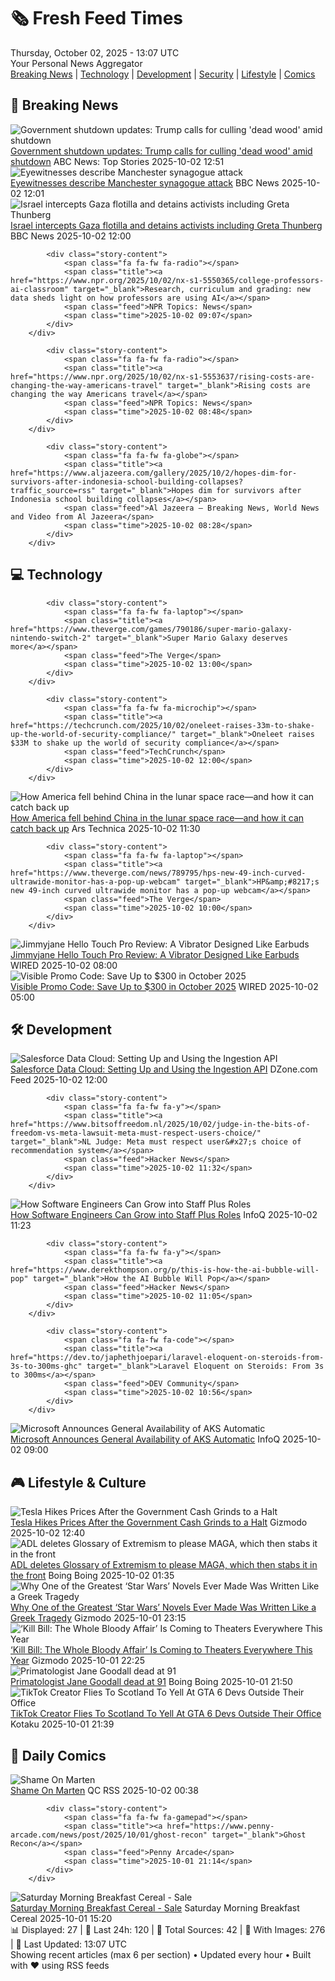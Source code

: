 <!-- Processing 54 RSS feeds at 2025-10-02 13:07:31 UTC -->
<!-- Processing: Penny Arcade -->
<!-- Processing: Garfield -->
<!-- Processing: Dilbert -->
<!-- Processing: Cyanide & Happiness -->
<!-- Processing: Dinosaur Comics -->
<!-- Processing: CNN Breaking News -->
<!-- Processing: BBC World News -->
<!-- Processing: BBC Breaking News -->
<!-- Processing: Reuters Top News -->
<!-- Processing: Reuters World News -->
<!-- Processing: Associated Press Breaking -->
<!-- Processing: ABC News Breaking -->
<!-- Processing: Sky News World -->
<!-- Processing: TechCrunch -->
<!-- Processing: The Verge -->
<!-- Processing: Ars Technica -->
<!-- Processing: O'Reilly Radar -->
<!-- Processing: Hacker News -->
<!-- Processing: StackOverflow Blog -->
<!-- Processing: DistroWatch -->
<!-- Processing: Red Hat Blog -->
<!-- Processing: Ubuntu Blog -->
<!-- Processing: GitLab Blog -->
<!-- Processing: DZone -->
<!-- Processing: Coding Horror -->
<!-- Processing: The Pragmatic Engineer -->
<!-- Processing: Gizmodo -->
<!-- Processing: Boing Boing -->
<!-- Processing: Krebs on Security -->
<!-- Processing: Schneier on Security -->
<!-- Generated 7 new posts out of 30 feeds processed -->
<div class="newspaper-header">
    <h1 class="newspaper-title">🗞️ Fresh Feed Times</h1>
    <div class="newspaper-date">Thursday, October 02, 2025 - 13:07 UTC</div>
    <div class="newspaper-subtitle">Your Personal News Aggregator</div>
</div>

<div class="newspaper-nav">
    <a href="#breaking">Breaking News</a> |
    <a href="#tech">Technology</a> |
    <a href="#dev">Development</a> |
    <a href="#security">Security</a> |
    <a href="#lifestyle">Lifestyle</a> |
    <a href="#webcomics">Comics</a>
</div>

<div class="news-section breaking-news" id="breaking">
<h2 class="section-header">🚨 Breaking News</h2>
<div class="stories-container">
<div class="story">
            <img src="https://s.abcnews.com/images/Politics/shutdown-main_1759396839986_hpMain_4x3t_384.jpg" alt="Government shutdown updates: Trump calls for culling &#x27;dead wood&#x27; amid shutdown" class="story-image" loading="lazy" onerror="this.style.display='none'">
            <div class="story-content">
                <span class="fa fa-fw fa-tv"></span>
                <span class="title"><a href="https://abcnews.go.com/Politics/live-updates/trump-admin-live-updates/?id=126029955" target="_blank">Government shutdown updates: Trump calls for culling &#x27;dead wood&#x27; amid shutdown</a></span>
                <span class="feed">ABC News: Top Stories</span>
                <span class="time">2025-10-02 12:51</span>
            </div>
        </div>
<div class="story">
            <img src="https://ichef.bbci.co.uk/ace/standard/240/cpsprodpb/12f9/live/1e328820-9f7a-11f0-9ccd-4dc2d8fa5ad2.png" alt="Eyewitnesses describe Manchester synagogue attack" class="story-image" loading="lazy" onerror="this.style.display='none'">
            <div class="story-content">
                <span class="fa fa-fw fa-flag"></span>
                <span class="title"><a href="https://www.bbc.com/news/articles/cn0rp05ykx7o?at_medium=RSS&at_campaign=rss" target="_blank">Eyewitnesses describe Manchester synagogue attack</a></span>
                <span class="feed">BBC News</span>
                <span class="time">2025-10-02 12:01</span>
            </div>
        </div>
<div class="story">
            <img src="https://ichef.bbci.co.uk/ace/standard/240/cpsprodpb/0952/live/0af28640-9f7d-11f0-b741-177e3e2c2fc7.jpg" alt="Israel intercepts Gaza flotilla and detains activists including Greta Thunberg" class="story-image" loading="lazy" onerror="this.style.display='none'">
            <div class="story-content">
                <span class="fa fa-fw fa-earth-americas"></span>
                <span class="title"><a href="https://www.bbc.com/news/articles/c0lk292jww4o?at_medium=RSS&at_campaign=rss" target="_blank">Israel intercepts Gaza flotilla and detains activists including Greta Thunberg</a></span>
                <span class="feed">BBC News</span>
                <span class="time">2025-10-02 12:00</span>
            </div>
        </div>
<div class="story">
            
            <div class="story-content">
                <span class="fa fa-fw fa-radio"></span>
                <span class="title"><a href="https://www.npr.org/2025/10/02/nx-s1-5550365/college-professors-ai-classroom" target="_blank">Research, curriculum and grading: new data sheds light on how professors are using AI</a></span>
                <span class="feed">NPR Topics: News</span>
                <span class="time">2025-10-02 09:07</span>
            </div>
        </div>
<div class="story">
            
            <div class="story-content">
                <span class="fa fa-fw fa-radio"></span>
                <span class="title"><a href="https://www.npr.org/2025/10/02/nx-s1-5553637/rising-costs-are-changing-the-way-americans-travel" target="_blank">Rising costs are changing the way Americans travel</a></span>
                <span class="feed">NPR Topics: News</span>
                <span class="time">2025-10-02 08:48</span>
            </div>
        </div>
<div class="story">
            
            <div class="story-content">
                <span class="fa fa-fw fa-globe"></span>
                <span class="title"><a href="https://www.aljazeera.com/gallery/2025/10/2/hopes-dim-for-survivors-after-indonesia-school-building-collapses?traffic_source=rss" target="_blank">Hopes dim for survivors after Indonesia school building collapses</a></span>
                <span class="feed">Al Jazeera – Breaking News, World News and Video from Al Jazeera</span>
                <span class="time">2025-10-02 08:28</span>
            </div>
        </div>
</div>
</div>
<div class="news-section tech-news" id="tech">
<h2 class="section-header">💻 Technology</h2>
<div class="stories-container">
<div class="story">
            
            <div class="story-content">
                <span class="fa fa-fw fa-laptop"></span>
                <span class="title"><a href="https://www.theverge.com/games/790186/super-mario-galaxy-nintendo-switch-2" target="_blank">Super Mario Galaxy deserves more</a></span>
                <span class="feed">The Verge</span>
                <span class="time">2025-10-02 13:00</span>
            </div>
        </div>
<div class="story">
            
            <div class="story-content">
                <span class="fa fa-fw fa-microchip"></span>
                <span class="title"><a href="https://techcrunch.com/2025/10/02/oneleet-raises-33m-to-shake-up-the-world-of-security-compliance/" target="_blank">Oneleet raises $33M to shake up the world of security compliance</a></span>
                <span class="feed">TechCrunch</span>
                <span class="time">2025-10-02 12:00</span>
            </div>
        </div>
<div class="story">
            <img src="https://cdn.arstechnica.net/wp-content/uploads/2020/09/46372736004_987b46af12_k-500x500.jpg" alt="How America fell behind China in the lunar space race—and how it can catch back up" class="story-image" loading="lazy" onerror="this.style.display='none'">
            <div class="story-content">
                <span class="fa fa-fw fa-cog"></span>
                <span class="title"><a href="https://arstechnica.com/space/2025/10/how-america-fell-behind-china-in-the-lunar-space-race-and-how-it-can-catch-back-up/" target="_blank">How America fell behind China in the lunar space race—and how it can catch back up</a></span>
                <span class="feed">Ars Technica</span>
                <span class="time">2025-10-02 11:30</span>
            </div>
        </div>
<div class="story">
            
            <div class="story-content">
                <span class="fa fa-fw fa-laptop"></span>
                <span class="title"><a href="https://www.theverge.com/news/789795/hps-new-49-inch-curved-ultrawide-monitor-has-a-pop-up-webcam" target="_blank">HP&amp;#8217;s new 49-inch curved ultrawide monitor has a pop-up webcam</a></span>
                <span class="feed">The Verge</span>
                <span class="time">2025-10-02 10:00</span>
            </div>
        </div>
<div class="story">
            <img src="https://media.wired.com/photos/68ddfdb9b1d53a6eace2fcfb/master/pass/Review-%20Jimmyjane%20Hello%20Touch%20Pro.png" alt="Jimmyjane Hello Touch Pro Review: A Vibrator Designed Like Earbuds" class="story-image" loading="lazy" onerror="this.style.display='none'">
            <div class="story-content">
                <span class="fa fa-fw fa-bolt"></span>
                <span class="title"><a href="https://www.wired.com/review/jimmyjane-hello-touch-pro/" target="_blank">Jimmyjane Hello Touch Pro Review: A Vibrator Designed Like Earbuds</a></span>
                <span class="feed">WIRED</span>
                <span class="time">2025-10-02 08:00</span>
            </div>
        </div>
<div class="story">
            <img src="https://media.wired.com/photos/66ea0770a11625d8759598b4/master/pass/WIRED-Coupons-8.jpg" alt="Visible Promo Code: Save Up to $300 in October 2025" class="story-image" loading="lazy" onerror="this.style.display='none'">
            <div class="story-content">
                <span class="fa fa-fw fa-bolt"></span>
                <span class="title"><a href="https://www.wired.com/story/visible-promo-code/" target="_blank">Visible Promo Code: Save Up to $300 in October 2025</a></span>
                <span class="feed">WIRED</span>
                <span class="time">2025-10-02 05:00</span>
            </div>
        </div>
</div>
</div>
<div class="news-section dev-news" id="dev">
<h2 class="section-header">🛠️ Development</h2>
<div class="stories-container">
<div class="story">
            <img src="https://dz2cdn1.dzone.com/thumbnail?fid=18668425&w=600" alt="Salesforce Data Cloud: Setting Up and Using the Ingestion API" class="story-image" loading="lazy" onerror="this.style.display='none'">
            <div class="story-content">
                <span class="fa fa-fw fa-newspaper"></span>
                <span class="title"><a href="https://dzone.com/articles/datacloud-streaming-ingestion-api" target="_blank">Salesforce Data Cloud: Setting Up and Using the Ingestion API</a></span>
                <span class="feed">DZone.com Feed</span>
                <span class="time">2025-10-02 12:00</span>
            </div>
        </div>
<div class="story">
            
            <div class="story-content">
                <span class="fa fa-fw fa-y"></span>
                <span class="title"><a href="https://www.bitsoffreedom.nl/2025/10/02/judge-in-the-bits-of-freedom-vs-meta-lawsuit-meta-must-respect-users-choice/" target="_blank">NL Judge: Meta must respect user&#x27;s choice of recommendation system</a></span>
                <span class="feed">Hacker News</span>
                <span class="time">2025-10-02 11:32</span>
            </div>
        </div>
<div class="story">
            <img src="https://res.infoq.com/news/2025/10/software-engineer-staff-plus/en/headerimage/ben-1759208982073.jpg" alt="How Software Engineers Can Grow into Staff Plus Roles" class="story-image" loading="lazy" onerror="this.style.display='none'">
            <div class="story-content">
                <span class="fa fa-fw fa-info-circle"></span>
                <span class="title"><a href="https://www.infoq.com/news/2025/10/software-engineer-staff-plus/?utm_campaign=infoq_content&utm_source=infoq&utm_medium=feed&utm_term=global" target="_blank">How Software Engineers Can Grow into Staff Plus Roles</a></span>
                <span class="feed">InfoQ</span>
                <span class="time">2025-10-02 11:23</span>
            </div>
        </div>
<div class="story">
            
            <div class="story-content">
                <span class="fa fa-fw fa-y"></span>
                <span class="title"><a href="https://www.derekthompson.org/p/this-is-how-the-ai-bubble-will-pop" target="_blank">How the AI Bubble Will Pop</a></span>
                <span class="feed">Hacker News</span>
                <span class="time">2025-10-02 11:05</span>
            </div>
        </div>
<div class="story">
            
            <div class="story-content">
                <span class="fa fa-fw fa-code"></span>
                <span class="title"><a href="https://dev.to/japhethjoepari/laravel-eloquent-on-steroids-from-3s-to-300ms-ghc" target="_blank">Laravel Eloquent on Steroids: From 3s to 300ms</a></span>
                <span class="feed">DEV Community</span>
                <span class="time">2025-10-02 10:56</span>
            </div>
        </div>
<div class="story">
            <img src="https://res.infoq.com/news/2025/10/microsoft-kubernetes-automatic/en/headerimage/generatedHeaderImage-1759389139551.jpg" alt="Microsoft Announces General Availability of AKS Automatic" class="story-image" loading="lazy" onerror="this.style.display='none'">
            <div class="story-content">
                <span class="fa fa-fw fa-info-circle"></span>
                <span class="title"><a href="https://www.infoq.com/news/2025/10/microsoft-kubernetes-automatic/?utm_campaign=infoq_content&utm_source=infoq&utm_medium=feed&utm_term=global" target="_blank">Microsoft Announces General Availability of AKS Automatic</a></span>
                <span class="feed">InfoQ</span>
                <span class="time">2025-10-02 09:00</span>
            </div>
        </div>
</div>
</div>
<div class="news-section lifestyle-news" id="lifestyle">
<h2 class="section-header">🎮 Lifestyle & Culture</h2>
<div class="stories-container">
<div class="story">
            <img src="https://gizmodo.com/app/uploads/2025/10/tesla-supercharger-1280x853.jpg" alt="Tesla Hikes Prices After the Government Cash Grinds to a Halt" class="story-image" loading="lazy" onerror="this.style.display='none'">
            <div class="story-content">
                <span class="fa fa-fw fa-computer"></span>
                <span class="title"><a href="https://gizmodo.com/tesla-hikes-prices-after-the-government-cash-grinds-to-a-halt-2000666476" target="_blank">Tesla Hikes Prices After the Government Cash Grinds to a Halt</a></span>
                <span class="feed">Gizmodo</span>
                <span class="time">2025-10-02 12:40</span>
            </div>
        </div>
<div class="story">
            <img src="https://i0.wp.com/boingboing.net/wp-content/uploads/2025/10/adl.jpg?fit=1648%2C1028&amp;quality=60&amp;ssl=1" alt="ADL deletes Glossary of Extremism to please MAGA, which then stabs it in the front" class="story-image" loading="lazy" onerror="this.style.display='none'">
            <div class="story-content">
                <span class="fa fa-fw fa-arrow-right"></span>
                <span class="title"><a href="https://boingboing.net/2025/10/01/adl-deletes-glossary-of-extremism-to-please-maga-which-then-stabs-it-in-the-front.html" target="_blank">ADL deletes Glossary of Extremism to please MAGA, which then stabs it in the front</a></span>
                <span class="feed">Boing Boing</span>
                <span class="time">2025-10-02 01:35</span>
            </div>
        </div>
<div class="story">
            <img src="https://gizmodo.com/app/uploads/2025/10/Revenge-of-the-Sith-Lucasfilm-1280x853.jpg" alt="Why One of the Greatest ‘Star Wars’ Novels Ever Made Was Written Like a Greek Tragedy" class="story-image" loading="lazy" onerror="this.style.display='none'">
            <div class="story-content">
                <span class="fa fa-fw fa-computer"></span>
                <span class="title"><a href="https://gizmodo.com/why-one-of-the-greatest-star-wars-novels-ever-made-was-written-like-a-greek-tragedy-2000666507" target="_blank">Why One of the Greatest ‘Star Wars’ Novels Ever Made Was Written Like a Greek Tragedy</a></span>
                <span class="feed">Gizmodo</span>
                <span class="time">2025-10-01 23:15</span>
            </div>
        </div>
<div class="story">
            <img src="https://gizmodo.com/app/uploads/2025/10/Kill-Bill-Uma-Thurman-1280x853.jpg" alt="‘Kill Bill: The Whole Bloody Affair’ Is Coming to Theaters Everywhere This Year" class="story-image" loading="lazy" onerror="this.style.display='none'">
            <div class="story-content">
                <span class="fa fa-fw fa-computer"></span>
                <span class="title"><a href="https://gizmodo.com/kill-bill-the-whole-bloody-affair-release-date-2000666510" target="_blank">‘Kill Bill: The Whole Bloody Affair’ Is Coming to Theaters Everywhere This Year</a></span>
                <span class="feed">Gizmodo</span>
                <span class="time">2025-10-01 22:25</span>
            </div>
        </div>
<div class="story">
            <img src="https://i0.wp.com/boingboing.net/wp-content/uploads/2025/10/shutterstock_2364350221.jpg?fit=1000%2C667&amp;quality=60&amp;ssl=1" alt="Primatologist Jane Goodall dead at 91" class="story-image" loading="lazy" onerror="this.style.display='none'">
            <div class="story-content">
                <span class="fa fa-fw fa-arrow-right"></span>
                <span class="title"><a href="https://boingboing.net/2025/10/01/primatologist-jane-goodall-dead-at-91.html" target="_blank">Primatologist Jane Goodall dead at 91</a></span>
                <span class="feed">Boing Boing</span>
                <span class="time">2025-10-01 21:50</span>
            </div>
        </div>
<div class="story">
            <img src="https://kotaku.com/app/uploads/2025/10/gta-dev-harassment.jpg" alt="TikTok Creator Flies To Scotland To Yell At GTA 6 Devs Outside Their Office" class="story-image" loading="lazy" onerror="this.style.display='none'">
            <div class="story-content">
                <span class="fa fa-fw fa-gamepad"></span>
                <span class="title"><a href="https://kotaku.com/tiktok-creator-flies-to-scotland-to-yell-at-gta-6-devs-outside-their-office-2000630715" target="_blank">TikTok Creator Flies To Scotland To Yell At GTA 6 Devs Outside Their Office</a></span>
                <span class="feed">Kotaku</span>
                <span class="time">2025-10-01 21:39</span>
            </div>
        </div>
</div>
</div>
<div class="news-section webcomics-section" id="webcomics">
<h2 class="section-header">🎨 Daily Comics</h2>
<div class="stories-container">
<div class="story">
            <img src="http://www.questionablecontent.net/comics/5670.png" alt="Shame On Marten" class="story-image" loading="lazy" onerror="this.style.display='none'">
            <div class="story-content">
                <span class="fa fa-fw fa-music"></span>
                <span class="title"><a href="http://questionablecontent.net/view.php?comic=5670" target="_blank">Shame On Marten</a></span>
                <span class="feed">QC RSS</span>
                <span class="time">2025-10-02 00:38</span>
            </div>
        </div>
<div class="story">
            
            <div class="story-content">
                <span class="fa fa-fw fa-gamepad"></span>
                <span class="title"><a href="https://www.penny-arcade.com/news/post/2025/10/01/ghost-recon" target="_blank">Ghost Recon</a></span>
                <span class="feed">Penny Arcade</span>
                <span class="time">2025-10-01 21:14</span>
            </div>
        </div>
<div class="story">
            <img src="https://www.smbc-comics.com/comics/1758853017-20251001.png" alt="Saturday Morning Breakfast Cereal - Sale" class="story-image" loading="lazy" onerror="this.style.display='none'">
            <div class="story-content">
                <span class="fa fa-fw fa-smile"></span>
                <span class="title"><a href="https://www.smbc-comics.com/comic/sale-2" target="_blank">Saturday Morning Breakfast Cereal - Sale</a></span>
                <span class="feed">Saturday Morning Breakfast Cereal</span>
                <span class="time">2025-10-01 15:20</span>
            </div>
        </div>
</div>
</div>

<div class="newspaper-footer">
    <div class="stats">
        📊 Displayed: 27 | 📅 Last 24h: 120 | 📡 Total Sources: 42 | 📸 With Images: 276 |
        🔄 Last Updated: 13:07 UTC
    </div>
    <div class="footer-note">
        Showing recent articles (max 6 per section) • Updated every hour • Built with ❤️ using RSS feeds
    </div>
</div>
